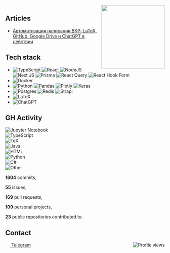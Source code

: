 <img align='right' src='https://user-images.githubusercontent.com/5713670/87202985-820dcb80-c2b6-11ea-9f56-7ec461c497c3.gif' width='200"'>

## Articles

* [Автоматизация написания ВКР: LaTeX, GitHub, Google Drive и ChatGPT в действии](https://habr.com/ru/articles/753350/)


## Tech stack

* ![TypeScript](https://img.shields.io/badge/typescript-%23007ACC.svg?style=for-the-badge&logo=typescript&logoColor=white) ![React](https://img.shields.io/badge/react-%2320232a.svg?style=for-the-badge&logo=react&logoColor=%2361DAFB) ![NodeJS](https://img.shields.io/badge/node.js-6DA55F?style=for-the-badge&logo=node.js&logoColor=white) ![Next JS](https://img.shields.io/badge/Next-black?style=for-the-badge&logo=next.js&logoColor=white) ![Prisma](https://img.shields.io/badge/Prisma-3982CE?style=for-the-badge&logo=Prisma&logoColor=white) ![React Query](https://img.shields.io/badge/-React%20Query-FF4154?style=for-the-badge&logo=react%20query&logoColor=white) ![React Hook Form](https://img.shields.io/badge/React%20Hook%20Form-%23EC5990.svg?style=for-the-badge&logo=reacthookform&logoColor=white)
* ![Docker](https://img.shields.io/badge/docker-%230db7ed.svg?style=for-the-badge&logo=docker&logoColor=white)
* ![Python](https://img.shields.io/badge/python-3670A0?style=for-the-badge&logo=python&logoColor=ffdd54) ![Pandas](https://img.shields.io/badge/pandas-%23150458.svg?style=for-the-badge&logo=pandas&logoColor=white) ![Plotly](https://img.shields.io/badge/Plotly-%233F4F75.svg?style=for-the-badge&logo=plotly&logoColor=white) ![Keras](https://img.shields.io/badge/Keras-%23D00000.svg?style=for-the-badge&logo=Keras&logoColor=white)
* ![Postgres](https://img.shields.io/badge/postgres-%23316192.svg?style=for-the-badge&logo=postgresql&logoColor=white) ![Redis](https://img.shields.io/badge/redis-%23DD0031.svg?style=for-the-badge&logo=redis&logoColor=white) ![Strapi](https://img.shields.io/badge/strapi-%232E7EEA.svg?style=for-the-badge&logo=strapi&logoColor=white)
* ![LaTeX](https://img.shields.io/badge/latex-%23008080.svg?style=for-the-badge&logo=latex&logoColor=white)
* ![ChatGPT](https://img.shields.io/badge/chatGPT-74aa9c?style=for-the-badge&logo=openai&logoColor=white)

## GH Activity

![Jupyter Notebook](https://img.shields.io/static/v1?style=flat&label=%E2%A0%80&color=555&labelColor=%23DA5B0B&message=Jupyter%20Notebook%EF%B8%B137.9%25)
<br>
![TypeScript](https://img.shields.io/static/v1?style=flat&label=%E2%A0%80&color=555&labelColor=%233178c6&message=TypeScript%EF%B8%B121.9%25)
<br>
![TeX](https://img.shields.io/static/v1?style=flat&label=%E2%A0%80&color=555&labelColor=%233D6117&message=TeX%EF%B8%B120.2%25)
<br>
![Java](https://img.shields.io/static/v1?style=flat&label=%E2%A0%80&color=555&labelColor=%23b07219&message=Java%EF%B8%B16.6%25)
<br>
![HTML](https://img.shields.io/static/v1?style=flat&label=%E2%A0%80&color=555&labelColor=%23e34c26&message=HTML%EF%B8%B16%25)
<br>
![Python](https://img.shields.io/static/v1?style=flat&label=%E2%A0%80&color=555&labelColor=%233572A5&message=Python%EF%B8%B11.7%25)
<br>
![C#](https://img.shields.io/static/v1?style=flat&label=%E2%A0%80&color=555&labelColor=%23178600&message=C%23%EF%B8%B11.6%25)
<br>
![Other](https://img.shields.io/static/v1?style=flat&label=%E2%A0%80&color=555&labelColor=%23ededed&message=Other%EF%B8%B13.6%25)
<br>

**1604** commits,

**55** issues,

**169** pull requests,

**109** personal projects,

**23** public repositories contributed to.

## Contact
[<img align="center" width="15px" src="https://cdn.svarun.dev/social/telegram.svg"/> Telegram](https://t.me/ValerianaOfficinalis) <img align="right" alt="Profile views" src="https://komarev.com/ghpvc/?username=ValeryVerkhoturov&style=flat" />
